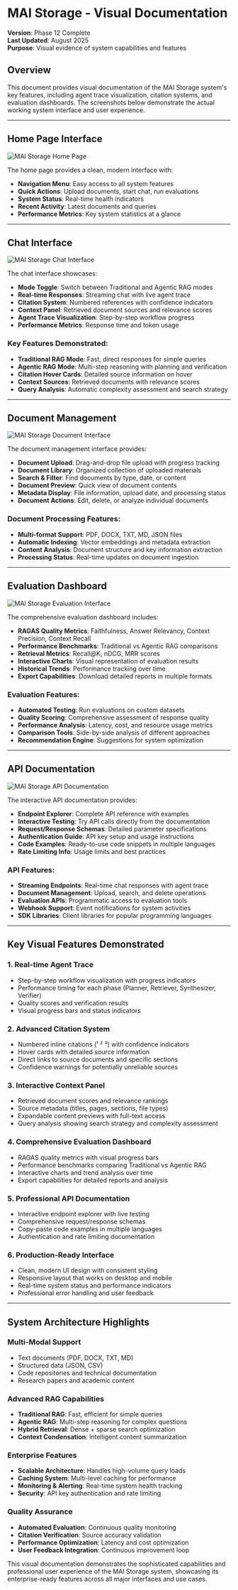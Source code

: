 # MAI Storage - Visual Documentation

**Version**: Phase 12 Complete  
**Last Updated**: August 2025  
**Purpose**: Visual evidence of system capabilities and features

## Overview

This document provides visual documentation of the MAI Storage system's key features, including agent trace visualization, citation systems, and evaluation dashboards. The screenshots below demonstrate the actual working system interface and user experience.

---

## Home Page Interface

![MAI Storage Home Page](../screenshots/home.png)

The home page provides a clean, modern interface with:
- **Navigation Menu**: Easy access to all system features
- **Quick Actions**: Upload documents, start chat, run evaluations
- **System Status**: Real-time health indicators
- **Recent Activity**: Latest documents and queries
- **Performance Metrics**: Key system statistics at a glance

---

## Chat Interface

![MAI Storage Chat Interface](../screenshots/chat.png)

The chat interface showcases:
- **Mode Toggle**: Switch between Traditional and Agentic RAG modes
- **Real-time Responses**: Streaming chat with live agent trace
- **Citation System**: Numbered references with confidence indicators
- **Context Panel**: Retrieved document sources and relevance scores
- **Agent Trace Visualization**: Step-by-step workflow progress
- **Performance Metrics**: Response time and token usage

### Key Features Demonstrated:
- **Traditional RAG Mode**: Fast, direct responses for simple queries
- **Agentic RAG Mode**: Multi-step reasoning with planning and verification
- **Citation Hover Cards**: Detailed source information on hover
- **Context Sources**: Retrieved documents with relevance scores
- **Query Analysis**: Automatic complexity assessment and search strategy

---

## Document Management

![MAI Storage Document Interface](../screenshots/document.png)

The document management interface provides:
- **Document Upload**: Drag-and-drop file upload with progress tracking
- **Document Library**: Organized collection of uploaded materials
- **Search & Filter**: Find documents by type, date, or content
- **Document Preview**: Quick view of document contents
- **Metadata Display**: File information, upload date, and processing status
- **Document Actions**: Edit, delete, or analyze individual documents

### Document Processing Features:
- **Multi-format Support**: PDF, DOCX, TXT, MD, JSON files
- **Automatic Indexing**: Vector embeddings and metadata extraction
- **Content Analysis**: Document structure and key information extraction
- **Processing Status**: Real-time updates on document ingestion

---

## Evaluation Dashboard

![MAI Storage Evaluation Interface](../screenshots/eval.png)

The comprehensive evaluation dashboard includes:
- **RAGAS Quality Metrics**: Faithfulness, Answer Relevancy, Context Precision, Context Recall
- **Performance Benchmarks**: Traditional vs Agentic RAG comparisons
- **Retrieval Metrics**: Recall@K, nDCG, MRR scores
- **Interactive Charts**: Visual representation of evaluation results
- **Historical Trends**: Performance tracking over time
- **Export Capabilities**: Download detailed reports in multiple formats

### Evaluation Features:
- **Automated Testing**: Run evaluations on custom datasets
- **Quality Scoring**: Comprehensive assessment of response quality
- **Performance Analysis**: Latency, cost, and resource usage metrics
- **Comparison Tools**: Side-by-side analysis of different approaches
- **Recommendation Engine**: Suggestions for system optimization

---

## API Documentation

![MAI Storage API Documentation](../screenshots/api-docs.png)

The interactive API documentation provides:
- **Endpoint Explorer**: Complete API reference with examples
- **Interactive Testing**: Try API calls directly from the documentation
- **Request/Response Schemas**: Detailed parameter specifications
- **Authentication Guide**: API key setup and usage instructions
- **Code Examples**: Ready-to-use code snippets in multiple languages
- **Rate Limiting Info**: Usage limits and best practices

### API Features:
- **Streaming Endpoints**: Real-time chat responses with agent trace
- **Document Management**: Upload, search, and delete operations
- **Evaluation APIs**: Programmatic access to evaluation tools
- **Webhook Support**: Event notifications for system activities
- **SDK Libraries**: Client libraries for popular programming languages

---

## Key Visual Features Demonstrated

### 1. **Real-time Agent Trace**
- Step-by-step workflow visualization with progress indicators
- Performance timing for each phase (Planner, Retriever, Synthesizer, Verifier)
- Quality scores and verification results
- Visual progress bars and status indicators

### 2. **Advanced Citation System**
- Numbered inline citations (¹ ² ³) with confidence indicators
- Hover cards with detailed source information
- Direct links to source documents and specific sections
- Confidence warnings for potentially unreliable sources

### 3. **Interactive Context Panel**
- Retrieved document scores and relevance rankings
- Source metadata (titles, pages, sections, file types)
- Expandable content previews with full-text access
- Query analysis showing search strategy and complexity assessment

### 4. **Comprehensive Evaluation Dashboard**
- RAGAS quality metrics with visual progress bars
- Performance benchmarks comparing Traditional vs Agentic RAG
- Interactive charts and trend analysis over time
- Export capabilities for detailed reports and analysis

### 5. **Professional API Documentation**
- Interactive endpoint explorer with live testing
- Comprehensive request/response schemas
- Copy-paste code examples in multiple languages
- Authentication and rate limiting documentation

### 6. **Production-Ready Interface**
- Clean, modern UI design with consistent styling
- Responsive layout that works on desktop and mobile
- Real-time system status and performance indicators
- Professional error handling and user feedback

---

## System Architecture Highlights

### **Multi-Modal Support**
- Text documents (PDF, DOCX, TXT, MD)
- Structured data (JSON, CSV)
- Code repositories and technical documentation
- Research papers and academic content

### **Advanced RAG Capabilities**
- **Traditional RAG**: Fast, efficient for simple queries
- **Agentic RAG**: Multi-step reasoning for complex questions
- **Hybrid Retrieval**: Dense + sparse search optimization
- **Context Condensation**: Intelligent content summarization

### **Enterprise Features**
- **Scalable Architecture**: Handles high-volume query loads
- **Caching System**: Multi-level caching for performance
- **Monitoring & Alerting**: Real-time system health tracking
- **Security**: API key authentication and rate limiting

### **Quality Assurance**
- **Automated Evaluation**: Continuous quality monitoring
- **Citation Verification**: Source accuracy validation
- **Performance Optimization**: Latency and cost optimization
- **User Feedback Integration**: Continuous improvement loop

This visual documentation demonstrates the sophisticated capabilities and professional user experience of the MAI Storage system, showcasing its enterprise-ready features across all major interfaces and use cases.
